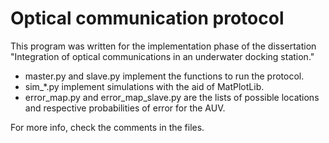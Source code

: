 # Optical communication protocol

This program was written for the implementation phase of the dissertation "Integration of optical communications in an underwater docking station."

- master.py and slave.py implement the functions to run the protocol.
- sim_*.py implement simulations with the aid of MatPlotLib.
- error_map.py and error_map_slave.py are the lists of possible locations and respective probabilities of error for the AUV.

For more info, check the comments in the files.